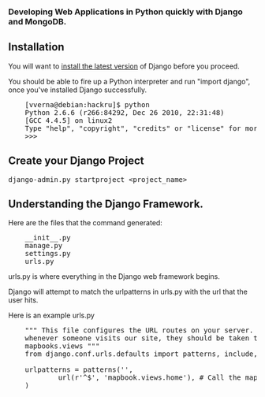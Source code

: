 ### Developing Web Applications in Python quickly with Django and MongoDB.

## Installation 

You will want to [install the latest version](https://docs.djangoproject.com/en/1.4/intro/install) of Django before you proceed.

You should be able to fire up a Python interpreter and run "import django", once you've installed Django successfully.
<pre>
	[vverna@debian:hackru]$ python
	Python 2.6.6 (r266:84292, Dec 26 2010, 22:31:48) 
	[GCC 4.4.5] on linux2
	Type "help", "copyright", "credits" or "license" for more information.
	>>> 
</pre>

## Create your Django Project

<tt> django-admin.py startproject <project_name> </tt>

## Understanding the Django Framework.

Here are the files that the command generated:
<pre>
	__init__.py  
	manage.py  
	settings.py
	urls.py
</pre>

urls.py is where everything in the Django web framework begins. 

Django will attempt to match the urlpatterns in urls.py with the url that the user hits.

Here is an example urls.py
<pre>
	""" This file configures the URL routes on your server. Currently it tells you that
	whenever someone visits our site, they should be taken to the home() function in 
	mapbooks.views """
	from django.conf.urls.defaults import patterns, include, url

	urlpatterns = patterns('',
			url(r'^$', 'mapbook.views.home'), # Call the mapbook.views.home function when someone visits /
	)
</pre>
